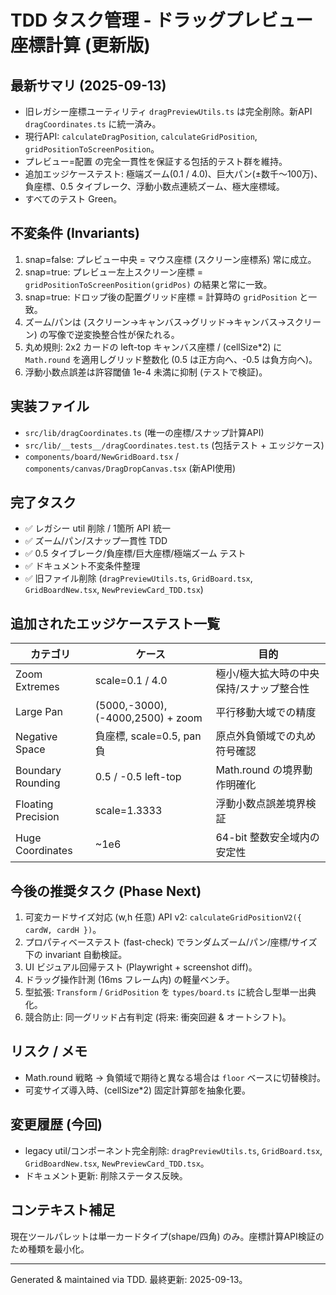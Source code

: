 # TDD タスク管理 - ドラッグプレビュー座標計算 (更新版)

## 最新サマリ (2025-09-13)
- 旧レガシー座標ユーティリティ `dragPreviewUtils.ts` は完全削除。新API `dragCoordinates.ts` に統一済み。
- 現行API: `calculateDragPosition`, `calculateGridPosition`, `gridPositionToScreenPosition`。
- プレビュー=配置 の完全一貫性を保証する包括的テスト群を維持。
- 追加エッジケーステスト: 極端ズーム(0.1 / 4.0)、巨大パン(±数千〜100万)、負座標、0.5 タイブレーク、浮動小数点連続ズーム、極大座標域。
- すべてのテスト Green。

## 不変条件 (Invariants)
1. snap=false: プレビュー中央 = マウス座標 (スクリーン座標系) 常に成立。
2. snap=true: プレビュー左上スクリーン座標 = `gridPositionToScreenPosition(gridPos)` の結果と常に一致。
3. snap=true: ドロップ後の配置グリッド座標 = 計算時の `gridPosition` と一致。
4. ズーム/パンは (スクリーン→キャンバス→グリッド→キャンバス→スクリーン) の写像で逆変換整合性が保たれる。
5. 丸め規則: 2x2 カードの left-top キャンバス座標 / (cellSize*2) に `Math.round` を適用しグリッド整数化 (0.5 は正方向へ、-0.5 は負方向へ)。
6. 浮動小数点誤差は許容閾値 1e-4 未満に抑制 (テストで検証)。

## 実装ファイル
- `src/lib/dragCoordinates.ts` (唯一の座標/スナップ計算API)
- `src/lib/__tests__/dragCoordinates.test.ts` (包括テスト + エッジケース)
- `components/board/NewGridBoard.tsx` / `components/canvas/DragDropCanvas.tsx` (新API使用)

## 完了タスク
- ✅ レガシー util 削除 / 1箇所 API 統一
- ✅ ズーム/パン/スナップ一貫性 TDD
- ✅ 0.5 タイブレーク/負座標/巨大座標/極端ズーム テスト
- ✅ ドキュメント不変条件整理
- ✅ 旧ファイル削除 (`dragPreviewUtils.ts`, `GridBoard.tsx`, `GridBoardNew.tsx`, `NewPreviewCard_TDD.tsx`)

## 追加されたエッジケーステスト一覧
| カテゴリ | ケース | 目的 |
|----------|--------|------|
| Zoom Extremes | scale=0.1 / 4.0 | 極小/極大拡大時の中央保持/スナップ整合性 |
| Large Pan | (5000,-3000), (-4000,2500) + zoom | 平行移動大域での精度 |
| Negative Space | 負座標, scale=0.5, pan負 | 原点外負領域での丸め符号確認 |
| Boundary Rounding | 0.5 / -0.5 left-top | Math.round の境界動作明確化 |
| Floating Precision | scale=1.3333 | 浮動小数点誤差境界検証 |
| Huge Coordinates | ~1e6 | 64-bit 整数安全域内の安定性 |

## 今後の推奨タスク (Phase Next)
1. 可変カードサイズ対応 (w,h 任意) API v2: `calculateGridPositionV2({ cardW, cardH })`。
2. プロパティベーステスト (fast-check) でランダムズーム/パン/座標/サイズ下の invariant 自動検証。
3. UI ビジュアル回帰テスト (Playwright + screenshot diff)。
4. ドラッグ操作計測 (16ms フレーム内) の軽量ベンチ。
5. 型拡張: `Transform` / `GridPosition` を `types/board.ts` に統合し型単一出典化。
6. 競合防止: 同一グリッド占有判定 (将来: 衝突回避 & オートシフト)。

## リスク / メモ
- Math.round 戦略 → 負領域で期待と異なる場合は `floor` ベースに切替検討。
- 可変サイズ導入時、(cellSize*2) 固定計算部を抽象化要。

## 変更履歴 (今回)
- legacy util/コンポーネント完全削除: `dragPreviewUtils.ts`, `GridBoard.tsx`, `GridBoardNew.tsx`, `NewPreviewCard_TDD.tsx`。
- ドキュメント更新: 削除ステータス反映。

## コンテキスト補足
現在ツールパレットは単一カードタイプ(shape/四角) のみ。座標計算API検証のため種類を最小化。

---
Generated & maintained via TDD. 最終更新: 2025-09-13。
